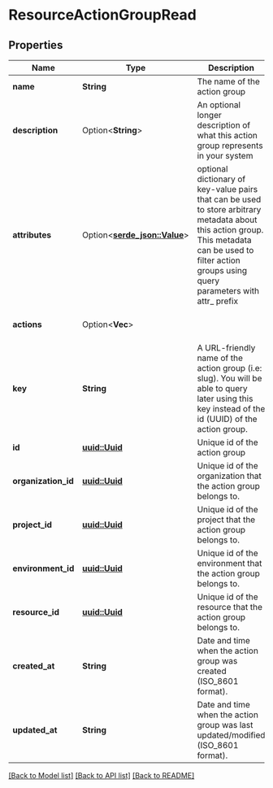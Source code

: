 # ResourceActionGroupRead

## Properties

Name | Type | Description | Notes
------------ | ------------- | ------------- | -------------
**name** | **String** | The name of the action group | 
**description** | Option<**String**> | An optional longer description of what this action group represents in your system | [optional]
**attributes** | Option<[**serde_json::Value**](.md)> | optional dictionary of key-value pairs that can be used to store arbitrary metadata about this action group. This metadata can be used to filter action groups using query parameters with attr_ prefix | [optional]
**actions** | Option<**Vec<String>**> |  | [optional][default to []]
**key** | **String** | A URL-friendly name of the action group (i.e: slug). You will be able to query later using this key instead of the id (UUID) of the action group. | 
**id** | [**uuid::Uuid**](uuid::Uuid.md) | Unique id of the action group | 
**organization_id** | [**uuid::Uuid**](uuid::Uuid.md) | Unique id of the organization that the action group belongs to. | 
**project_id** | [**uuid::Uuid**](uuid::Uuid.md) | Unique id of the project that the action group belongs to. | 
**environment_id** | [**uuid::Uuid**](uuid::Uuid.md) | Unique id of the environment that the action group belongs to. | 
**resource_id** | [**uuid::Uuid**](uuid::Uuid.md) | Unique id of the resource that the action group belongs to. | 
**created_at** | **String** | Date and time when the action group was created (ISO_8601 format). | 
**updated_at** | **String** | Date and time when the action group was last updated/modified (ISO_8601 format). | 

[[Back to Model list]](../README.md#documentation-for-models) [[Back to API list]](../README.md#documentation-for-api-endpoints) [[Back to README]](../README.md)


